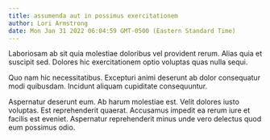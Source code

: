```yaml
---
title: assumenda aut in possimus exercitationem
author: Lori Armstrong
date: Mon Jan 31 2022 06:04:59 GMT-0500 (Eastern Standard Time)
---
```

Laboriosam ab sit quia molestiae doloribus vel provident rerum. Alias quia et suscipit sed. Dolores hic exercitationem optio voluptas quas nulla sequi.

 Quo nam hic necessitatibus. Excepturi animi deserunt ab dolor consequatur modi quibusdam. Incidunt aliquam cupiditate consequuntur.

 Aspernatur deserunt eum. Ab harum molestiae est. Velit dolores iusto voluptas. Est reprehenderit quaerat. Accusamus impedit ea rerum iure et facilis est eveniet. Aspernatur reprehenderit minus unde vero delectus quod eum possimus odio.